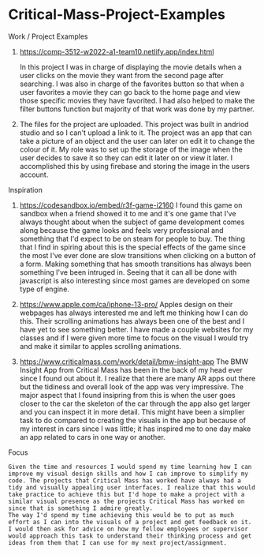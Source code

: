 # Critical-Mass-Project-Examples

Work / Project Examples

1.  https://comp-3512-w2022-a1-team10.netlify.app/index.html
    
    In this project I was in charge of displaying the movie details when a user clicks on the movie they want from the second page after searching. I was also in charge     of the favorites button so that when a user favorites a movie they can go back to the home page and view those specific movies they have favorited. I had also helped     to make the filter buttons function but majority of that work was done by my partner.
    
2.  The files for the project are uploaded. This project was built in andriod studio and so I can't upload a link to it. The project was an app that can take a picture       of an object and the user can later on edit it to change the colour of it. My role was to set up the storage of the image when the user decides to save it so they       can edit it later on or view it later. I accomplished this by using firebase and storing the image in the users account.

Inspiration

1. https://codesandbox.io/embed/r3f-game-i2160
   I found this game on sandbox when a friend showed it to me and it's one game that I've always thought about when the subject of game development comes along because      the game looks and feels very professional and something that I'd expect to be on steam for people to buy. The thing that I find in spiring about this is the special    effects of the game since the most I've ever done are slow transitions when clicking on a button of a form. Making something that has smooth transitions has always      been something I've been intruged in. Seeing that it can all be done with javascript is also interesting since most games are developed on some type of engine.
   
2. https://www.apple.com/ca/iphone-13-pro/
   Apples design on their webpages has always interested me and left me thinking how I can do this. Their scrolling animations has always been one of the best and I have    yet to see something better. I have made a couple websites for my classes and if I were given more time to focus on the visual I would try and make it similar to        apples scrolling animations.
  
3. https://www.criticalmass.com/work/detail/bmw-insight-app
   The BMW Insight App from Critical Mass has been in the back of my head ever since I found out about it. I realize that there are many AR apps out there but the tidiness and overall look of the app was very impressive. The major aspect that I found insipring from this is when the user goes closer to the car the skeleton of the car through the app also get larger and you can inspect it in more detail. This might have been a simplier task to do compared to creating the visuals in the app but because of my interest in cars since I was little; it has inspired me to one day make an app related to cars in one way or another.


Focus

    Given the time and resources I would spend my time learning how I can improve my visual design skills and how I can improve to simplify my code. The projects that Critical Mass has worked have always had a tidy and visually appealing user interfaces. I realize that this would take practice to achieve this but I'd hope to make a project with a similar visual presence as the projects Critical Mass has worked on since that is something I admire greatly. 
    The way I'd spend my time achieving this would be to put as much effort as I can into the visuals of a project and get feedback on it. I would then ask for advice on how my fellow employees or supervisor would approach this task to understand their thinking process and get ideas from them that I can use for my next project/assignment.
